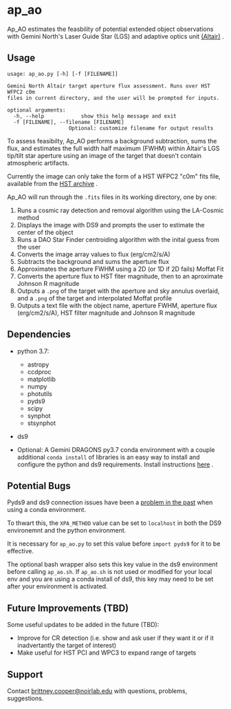 # ap_ao

Ap_AO estimates the feasbility of potential extended object observations with Gemini
 North's Laser Guide Star (LGS) and adaptive optics unit [(Altair)](https://www.gemini.edu/instrumentation/altair) . 


## Usage

    usage: ap_ao.py [-h] [-f [FILENAME]]
    
    Gemini North Altair target aperture flux assessment. Runs over HST WFPC2 c0m
    files in current directory, and the user will be prompted for inputs.
    
    optional arguments:
      -h, --help            show this help message and exit
      -f [FILENAME], --filename [FILENAME]
                        Optional: customize filename for output results

To assess feasibilty, Ap_AO performs a background subtraction, sums the flux, and estimates the full width half maximum (FWHM) within Altair's 
LGS tip/tilt star aperture using an image of the target that doesn't contain atmospheric artifacts.

Currently the image can only take the form of a HST WFPC2 "c0m" fits file, available from the [HST archive](https://mast.stsci.edu/portal/Mashup/Clients/Mast/Portal.html) . 

Ap_AO will run through the ``.fits`` files in its working directory, one by one:

1. Runs a cosmic ray detection and removal algorithm using the LA-Cosmic method
1. Displays the image with DS9 and prompts the user to estimate the center of the object
1. Runs a DAO Star Finder centroiding algorithm with the inital guess from the user
1. Converts the image array values to flux (erg/cm2/s/A)
1. Subtracts the background and sums the aperture flux
1. Approximates the aperture FWHM using a 2D (or 1D if 2D fails) Moffat Fit
1. Converts the aperture flux to HST fiter magnitude, then to an aproximate Johnson R magnitude
1. Outputs a ``.png`` of the target with the aperture and sky annulus overlaid, and a ``.png`` of the target and interpolated Moffat profile
1. Outputs a text file with the object name, aperture FWHM, aperture flux (erg/cm2/s/A), HST filter magnitude and Johnson R magnitude


## Dependencies

* python 3.7:
    * astropy
    * ccdproc
    * matplotlib
    * numpy
    * photutils
    * pyds9
    * scipy
    * synphot
    * stsynphot

* ds9

* Optional: A Gemini DRAGONS py3.7 conda environment with a couple additional `conda install` of libraries is an easy way to install and configure the python and ds9 requirements.
Install instructions [here](https://www.gemini.edu/observing/phase-iii/understanding-and-processing-data/data-processing-software/download-latest#dragons) . 


## Potential Bugs

Pyds9 and ds9 connection issues have been a [problem in the past](https://github.com/astroconda/astroconda/issues/86) when using a conda environment. 

To thwart this, the `XPA_METHOD`  value can be set to `localhost` 
in both the DS9 environemnt and the python environment. 

It is necessary for `ap_ao.py` to set this value before `import pyds9` for it to be effective.

The optional bash wrapper also sets this key value in the ds9 environment before calling `ap_ao.sh`. 
If `ap_ao.sh` is not used or modified for your local env and you are using a conda install of ds9, this key may need to be set after your environment is activated.


## Future Improvements (TBD)

Some useful updates to be added in the future (TBD):

* Improve for CR detection (i.e. show and ask user if they want it or if it inadvertantly the target of interest) 
* Make useful for HST PCI and WPC3 to expand range of targets 


## Support

Contact brittney.cooper@noirlab.edu with questions, problems, suggestions.


